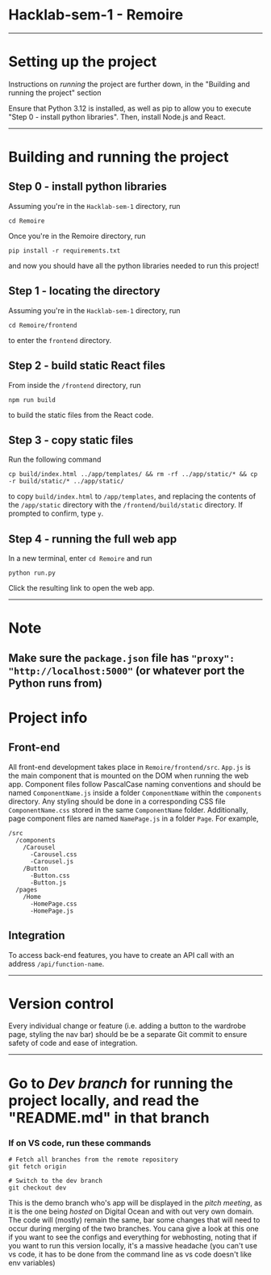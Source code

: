 # Hacklab-sem-1 - Remoire

----
# Setting up the project
Instructions on *running* the project are further down, in the "Building and running the project" section

Ensure that Python 3.12 is installed, as well as pip to allow you to execute "Step 0 - install python libraries".
Then, install Node.js and React. 


---
# Building and running the project
## Step 0 - install python libraries
Assuming you're in the `Hacklab-sem-1` directory, run
```
cd Remoire
```
Once you're in the Remoire directory, run
```
pip install -r requirements.txt
```
and now you should have all the python libraries needed to run this project!

## Step 1 - locating the directory
Assuming you're in the `Hacklab-sem-1` directory, run
```
cd Remoire/frontend
```
to enter the `frontend` directory.

## Step 2 - build static React files
From inside the `/frontend` directory, run
```
npm run build
```
to build the static files from the React code.

## Step 3 - copy static files 
Run the following command
```
cp build/index.html ../app/templates/ && rm -rf ../app/static/* && cp -r build/static/* ../app/static/
```
to copy `build/index.html` to `/app/templates`, and replacing the contents of the `/app/static` directory with the `/frontend/build/static` directory. If prompted to confirm, type `y`.

## Step 4 - running the full web app
In a new terminal, enter `cd Remoire` and run
```
python run.py
```
Click the resulting link to open the web app.

---
# Note
Make sure the `package.json` file has `"proxy": "http://localhost:5000"` (or whatever port the Python runs from)
---
# Project info
## Front-end
All front-end development takes place in `Remoire/frontend/src`. `App.js` is the main component that is mounted on the DOM when running the web app. Component files follow PascalCase naming conventions and should be named `ComponentName.js` inside a folder `ComponentName` within the `components` directory. Any styling should be done in a corresponding CSS file `ComponentName.css` stored in the same `ComponentName` folder. Additionally, page component files are named `NamePage.js` in a folder `Page`. For example,
```
/src
  /components
    /Carousel
      -Carousel.css
      -Carousel.js
    /Button
      -Button.css
      -Button.js
  /pages
    /Home
      -HomePage.css
      -HomePage.js
```
## Integration
To access back-end features, you have to create an API call with an address `/api/function-name`.

---
# Version control
Every individual change or feature (i.e. adding a button to the wardrobe page, styling the nav bar) should be be a separate Git commit to ensure safety of code and ease of integration.

---

# Go to *Dev branch* for running the project locally, and read the "README.md" in that branch

### If on VS code, run these commands
```
# Fetch all branches from the remote repository
git fetch origin

# Switch to the dev branch
git checkout dev
```
This is the demo branch who's app will be displayed in the *pitch meeting*, as it is the one being *hosted* on Digital Ocean and with out very own domain. The code will (mostly) remain the same, bar some changes that will need to occur during merging of the two branches. You cana give a look at this one if you want to see the configs and everything for webhosting, noting that if you want to run this version locally, it's a massive headache (you can't use vs code, it has to be done from the command line as vs code doesn't like env variables)
